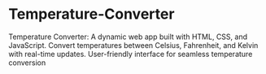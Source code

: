 # Temperature-Converter
Temperature Converter: A dynamic web app built with HTML, CSS, and JavaScript. Convert temperatures between Celsius, Fahrenheit, and Kelvin with real-time updates. User-friendly interface for seamless temperature conversion
